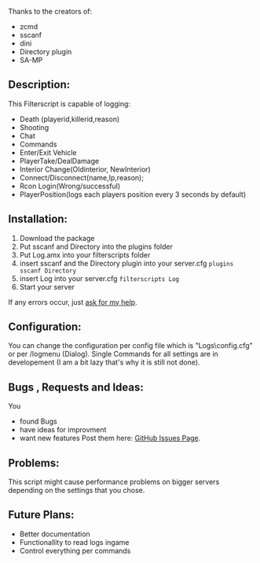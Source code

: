 Thanks to the creators of:
- zcmd
- sscanf
- dini
- Directory plugin
- SA-MP

## Description:

This Filterscript is capable of logging:

- Death (playerid,killerid,reason)
- Shooting
- Chat
- Commands
- Enter/Exit Vehicle
- PlayerTake/DealDamage
- Interior Change(Oldinterior, NewInterior)
- Connect/Disconnect(name,Ip,reason);
- Rcon Login(Wrong/successful)
- PlayerPosition(logs each players position every 3 seconds by default)

## Installation:

1. Download the package
2. Put sscanf and Directory into the plugins folder
3. Put Log.amx into your filterscripts folder
4. insert sscanf and the Directory plugin into your server.cfg `plugins sscanf Directory`
5. insert Log into your server.cfg `filterscripts Log`
6. Start your server

If any errors occur, just [ask for my help](marceloschr@googlemail.com).

## Configuration:

You can change the configuration per config file which is "Logs\config.cfg" or per /logmenu (Dialog).
Single Commands for all settings are in developement (I am a bit lazy that's why it is still not done).

## Bugs , Requests and Ideas:

You
- found Bugs
- have ideas for improvment
- want new features
Post them here: [GitHub Issues Page](https://github.com/Bios-Marcel/SA-MP_Log/issues).

## Problems:

This script might cause performance problems on bigger servers depending on the settings that you chose.

## Future Plans:

- Better documentation
- Functionallity to read logs ingame
- Control everything per commands
